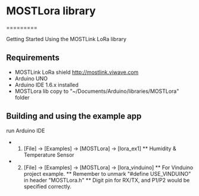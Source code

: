# MOSTLora library
=========

Getting Started Using the MOSTLink LoRa library

Requirements
----

* MOSTLink LoRa shield http://mostlink.viwave.com
* Arduino UNO
* Arduino IDE 1.6.x installed
* MOSTLora lib copy to "~/Documents/Arduino/libraries/MOSTLora" folder

Building and using the example app
----

run Arduino IDE
* 1. [File] -> [Examples] -> [MOSTLora] -> [lora_ex1]
    ** Humidity & Temperature Sensor 
    
* 2. [File] -> [Examples] -> [MOSTLora] -> [lora_vinduino]
    ** For Vinduino project example.
    ** Remember to unmark "#define USE_VINDUINO" in header "MOSTLora.h"
    ** Digit pin for RX/TX, and P1/P2 would be specified correctly. 
 